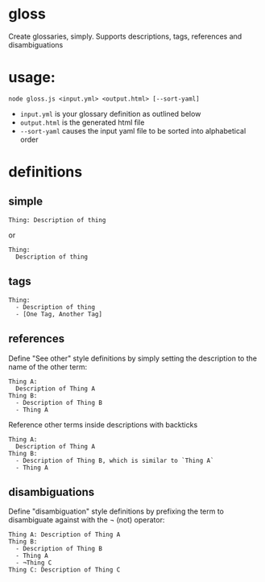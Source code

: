 # gloss
Create glossaries, simply.
Supports descriptions, tags, references and disambiguations

# usage:

`node gloss.js <input.yml> <output.html> [--sort-yaml]`

* `input.yml` is your glossary definition as outlined below
* `output.html` is the generated html file
* `--sort-yaml` causes the input yaml file to be sorted into alphabetical order

# definitions

## simple

    Thing: Description of thing

or

    Thing:
      Description of thing

## tags

    Thing:
      - Description of thing
      - [One Tag, Another Tag]

## references

Define "See other" style definitions by simply setting the description to the name of the other term:

    Thing A: 
	  Description of Thing A
    Thing B: 
	  - Description of Thing B
      - Thing A
	  
Reference other terms inside descriptions with backticks
	
    Thing A: 
	  Description of Thing A
    Thing B: 
	  - Description of Thing B, which is similar to `Thing A`
      - Thing A
	
## disambiguations

Define "disambiguation" style definitions by prefixing the term to disambiguate against with the ¬ (not) operator:

    Thing A: Description of Thing A
    Thing B: 
	  - Description of Thing B
      - Thing A
	  - ¬Thing C
	Thing C: Description of Thing C